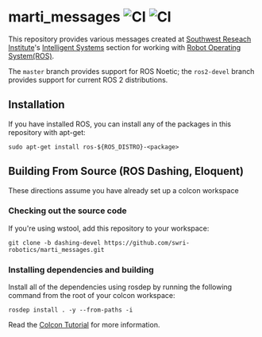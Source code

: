 marti\_messages ![CI](https://github.com/swri-robotics/marti_messages/workflows/CI/badge.svg) ![CI](https://github.com/swri-robotics/marti_messages/workflows/CI/badge.svg?branch=dashing-devel)
=============================================================================================

This repository provides various messages created at [Southwest Reseach Institute](http://www.swri.org)'s [Intelligent Systems](https://www.swri.org/technical-divisions/intelligent-systems) section for working with [Robot Operating System(ROS)](http://www.ros.org).

The `master` branch provides support for ROS Noetic; the `ros2-devel` branch provides support for current ROS 2 distributions.

Installation
------------

If you have installed ROS, you can install any of the packages in this repository with apt-get:

    sudo apt-get install ros-${ROS_DISTRO}-<package>


Building From Source (ROS Dashing, Eloquent)
-------------------------------------------------------

These directions assume you have already set up a colcon workspace

### Checking out the source code

If you're using wstool, add this repository to your workspace:

    git clone -b dashing-devel https://github.com/swri-robotics/marti_messages.git

### Installing dependencies and building

Install all of the dependencies using rosdep by running the following command from the root of your colcon workspace:

    rosdep install . -y --from-paths -i

Read the [Colcon Tutorial](https://index.ros.org//doc/ros2/Tutorials/Colcon-Tutorial/) for more information.
